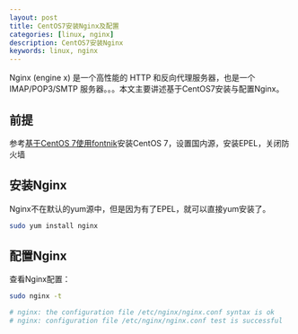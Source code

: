 ```yaml
---
layout: post
title: CentOS7安装Nginx及配置
categories: [linux, nginx]
description: CentOS7安装Nginx
keywords: linux, nginx
---
```


Nginx (engine x) 是一个高性能的 HTTP 和反向代理服务器，也是一个 IMAP/POP3/SMTP 服务器。。。本文主要讲述基于CentOS7安装与配置Nginx。

## 前提

参考[基于CentOS 7使用fontnik](https://allanhao.com/2019/07/13/centos-fontnik/)安装CentOS 7，设置国内源，安装EPEL，关闭防火墙

## 安装Nginx

Nginx不在默认的yum源中，但是因为有了EPEL，就可以直接yum安装了。

```bash
sudo yum install nginx
```

## 配置Nginx

查看Nginx配置：

```bash
sudo nginx -t

# nginx: the configuration file /etc/nginx/nginx.conf syntax is ok
# nginx: configuration file /etc/nginx/nginx.conf test is successful
```
